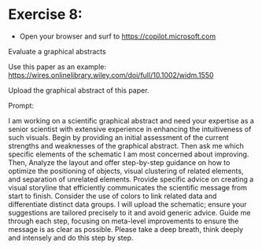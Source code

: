 # Exercise 8:

- Open your browser and surf to https://copilot.microsoft.com

Evaluate a graphical abstracts

Use this paper as an example: 
https://wires.onlinelibrary.wiley.com/doi/full/10.1002/widm.1550

Upload the graphical abstract of this paper.

Prompt:

I am working on a scientific graphical abstract and need your expertise as a senior scientist with extensive experience in enhancing the intuitiveness of such visuals. Begin by providing an initial assessment of the current strengths and weaknesses of the graphical abstract. Then ask me which specific elements of the schematic I am most concerned about improving. Then, Analyze the layout and offer step-by-step guidance on how to optimize the positioning of objects, visual clustering of related elements, and separation of unrelated elements. Provide specific advice on creating a visual storyline that efficiently communicates the scientific message from start to finish. Consider the use of colors to link related data and differentiate distinct data groups. I will upload the schematic; ensure your suggestions are tailored precisely to it and avoid generic advice. Guide me through each step, focusing on meta-level improvements to ensure the message is as clear as possible. Please take a deep breath, think deeply and intensely and do this step by step.
